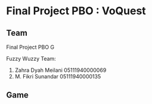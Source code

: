 # Final Project PBO : VoQuest

## Team

Final Project PBO G

Fuzzy Wuzzy Team:
1. Zahra Dyah Meilani       05111940000069
2. M. Fikri Sunandar        05111940000135

## Game



